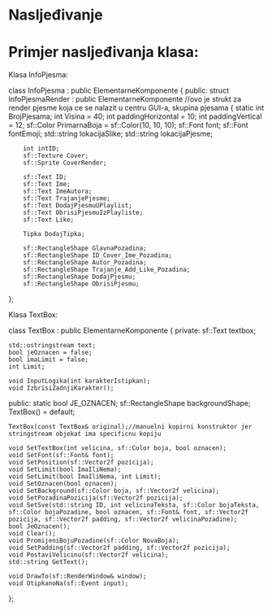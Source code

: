 # Nasljeđivanje

# Primjer nasljeđivanja klasa: 

Klasa InfoPjesma:

<code-block lang="c++">
class InfoPjesma : public ElementarneKomponente
{
public:
	struct InfoPjesmaRender : public ElementarneKomponente //ovo je strukt za render pjesme koja ce se nalazit u centru GUI-a, skupina pjesama
	{
		static int BrojPjesama;
		int Visina = 40;
		int paddingHorizontal = 10;
		int paddingVertical = 12;
		sf::Color PrimarnaBoja = sf::Color(10, 10, 10);
		sf::Font font;
		sf::Font fontEmoji;
		std::string lokacijaSlike;
		std::string lokacijaPjesme;

		int intID;
		sf::Texture Cover;
		sf::Sprite CoverRender;

		sf::Text ID;
		sf::Text Ime;
		sf::Text ImeAutora;
		sf::Text TrajanjePjesme;
		sf::Text DodajPjesmuUPlaylist;
		sf::Text ObrisiPjesmuIzPlayliste;
		sf::Text Like;

		Tipka DodajTipka;

		sf::RectangleShape GlavnaPozadina;
		sf::RectangleShape ID_Cover_Ime_Pozadina;
		sf::RectangleShape Autor_Pozadina;
		sf::RectangleShape Trajanje_Add_Like_Pozadina;
		sf::RectangleShape DodajPjesmu;
		sf::RectangleShape ObrisiPjesmu;
};
</code-block>

Klasa TextBox:

<code-block lang="c++">
class TextBox : public ElementarneKomponente
{
private:
	sf::Text textbox;

	std::ostringstream text;
	bool jeOznacen = false;
	bool imaLimit = false;
	int Limit;

	void InputLogika(int karakterIstipkan);
	void IzbrisiZadnjiKarakter();


public:
static bool JE_OZNACEN;
sf::RectangleShape backgroundShape;
TextBox() = default;

	TextBox(const TextBox& original);//manuelni kopirni konstruktor jer stringstream objekat ima specificnu kopiju

	void SetTextBox(int velicina, sf::Color boja, bool oznacen);
	void SetFont(sf::Font& font);
	void SetPosition(sf::Vector2f pozicija);
	void SetLimit(bool ImaIliNema);
	void SetLimit(bool ImaIliNema, int Limit);
	void SetOznacen(bool oznacen);
	void SetBackground(sf::Color boja, sf::Vector2f velicina);
	void SetPozadinaPozicija(sf::Vector2f pozicija);
	void SetSve(std::string ID, int velicinaTeksta, sf::Color bojaTeksta, sf::Color bojaPozadine, bool oznacen, sf::Font& font, sf::Vector2f pozicija, sf::Vector2f padding, sf::Vector2f velicinaPozadine);
	bool JeOznacen();
	void Clear();
	void PromijeniBojuPozadine(sf::Color NovaBoja);
	void SetPadding(sf::Vector2f padding, sf::Vector2f pozicija);
	void PostaviVelicinu(sf::Vector2f velicina);
	std::string GetText();

	void DrawTo(sf::RenderWindow& window);
	void OtipkanoNa(sf::Event input);
};
</code-block>